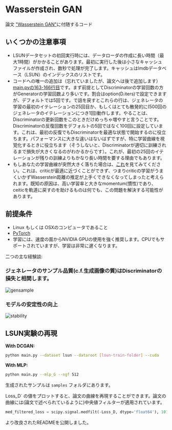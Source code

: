 Wasserstein GAN
===============

論文 ["Wasserstein GAN"](https://arxiv.org/abs/1701.07875)に付随するコード

## いくつかの注意事項

- LSUNデータセットの初回実行時には、データローダの作成に長い時間（最大1時間）がかかることがあります。最初に実行した後は小さなキャッシュファイルが作成され、数秒で処理が完了します。キャッシュはlmdbデータベース（LSUN）のインデックスのリストです。
- コードへの唯一の追加は（忘れていましたが、論文へは後で追加します）[main.pyの163-166行目](https://github.com/martinarjovsky/WassersteinGAN/blob/master/main.py#L163-L166)です。まず前提としてDiscriminatorの学習回数の方がGeneratorの学習回数より多いです。割合はoption(D.iters)で設定できますが、デフォルトでは5回です。で話を戻すとこれらの行は、ジェネレータの学習の最初のイテレーションの25回目か、もしくはとても散発的に(500回のジェネレータのイテレーションにつき1回)動作します。やることは、Discriminatorの更新回数をこのときだけめっちゃ増やすと言うことです。Discriminatorの反復回数をデフォルトの5回ではなく100回に設定しています。これは、最初の反復でもDiscriminatorを最適な状態で開始するのに役立ちます。パフォーマンスに大きな違いはないはずですが、特に学習曲線を視覚化するときに役立ちます（そうしないと、Discriminatorが適切に訓練されるまで損失が大きくなるのがわかるからです）。これが、最初の25回のイテレーションが残りの訓練よりもかなり長い時間を要する理由でもあります。
- もしあなたの学習曲線が突然大きく落ちた場合は、[これ](https://github.com/martinarjovsky/WassersteinGAN/issues/2)を見てみてください。これは、criticが最適に近づくことができず、つまりcriticの学習がうまくいかずWasserstein距離の推定が上手くできなくなってしまったと考えられます。既知の原因は、高い学習率と大きなmomentum(慣性)であり、ceiticを軌道に戻すのを助けるものは何でも、この問題を解決する可能性があります。

## 前提条件

- Linux もしくは OSXのコンピュータであること
- [PyTorch](http://pytorch.org)
- 学習には、速度の面からNVIDIA GPUの使用を強く推奨します。CPUでもサポートされていますが、学習は非常に遅くなります。

二つの主な経験談:

### ジェネレータのサンプル品質(c.f.生成画像の質)はDiscriminatorの損失と相関します。

![gensample](imgs/w_combined.png "sample quality correlates with discriminator loss")

### モデルの安定性の向上

![stability](imgs/compare_dcgan.png "stability")


## LSUN実験の再現

**With DCGAN:**

```bash
python main.py --dataset lsun --dataroot [lsun-train-folder] --cuda
```

**With MLP:**

```bash
python main.py --mlp_G --ngf 512
```

生成されたサンプルは `samples` フォルダにあります。

Loss_D` の値をプロットすると、論文の曲線を再現することができます。論文の曲線には(論文で述べられているように)中央値フィルターが適用されています。

```python
med_filtered_loss = scipy.signal.medfilt(-Loss_D, dtype='float64'), 101)
```

より改良されたREADMEを公開しました。
